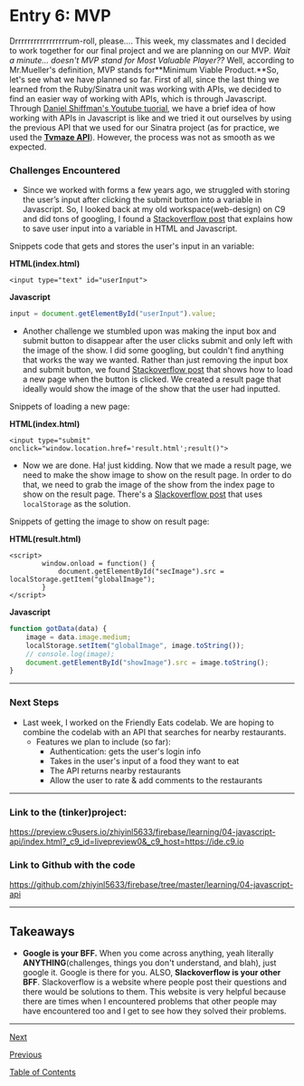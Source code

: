 # Entry 6: MVP
Drrrrrrrrrrrrrrrrrum-roll, please.... This week, my classmates and I decided to work together for our final project and we are planning on our MVP. *Wait a minute... doesn't MVP stand for Most Valuable Player??* Well, according to Mr.Mueller's definition, MVP stands for**Minimum Viable Product.**So, let's see what we have planned so far. First of all, since the last thing we learned from the Ruby/Sinatra unit was working with APIs, we decided to find an easier way of working with APIs, which is through Javascript. Through [Daniel Shiffman's Youtube tuorial](https://www.youtube.com/watch?v=ecT42O6I_WI), we have a brief idea of how working with APIs in Javascript is like and we tried it out ourselves by using the previous API that we used for our Sinatra project (as for practice, we used the [**Tvmaze API**](http://www.tvmaze.com/api)). However, the process was not as smooth as we expected. 

### Challenges Encountered
* Since we worked with forms a few years ago, we struggled with storing the user’s input after clicking the submit button into a variable in Javascript. So, I looked back at my old workspace(web-design) on C9 and did tons of googling, I found a [Stackoverflow post](https://stackoverflow.com/questions/17433557/how-to-save-user-input-into-a-variable-in-html-and-js) that explains how to save user input into a variable in HTML and Javascript.

Snippets code that gets and stores the user's input in an variable:

**HTML(index.html)**
```
<input type="text" id="userInput">
```
**Javascript**
``` javascript
input = document.getElementById("userInput").value;
```

* Another challenge we stumbled upon was making the input box and submit button to disappear after the user clicks submit and only left with the image of the show. I did some googling, but couldn't find anything that works the way we wanted. Rather than just removing the input box and submit button, we found [Stackoverflow post](https://stackoverflow.com/questions/3682805/javascript-load-a-page-on-button-click) that shows how to load a new page when the button is clicked. We created a result page that ideally would show the image of the show that the user had inputted.

Snippets of loading a new page:

**HTML(index.html)**
```
<input type="submit" onclick="window.location.href='result.html';result()">
```

* Now we are done. Ha! just kidding. Now that we made a result page, we need to make the show image to show on the result page. In order to do that, we need to grab the image of the show from the index page to show on the result page. There's a [Slackoverflow post](https://stackoverflow.com/questions/27765666/passing-variable-through-javascript-from-one-html-page-to-another-page?noredirect=1&lq=1) that uses ```localStorage``` as the solution.

Snippets of getting the image to show on result page:

**HTML(result.html)**
```
<script>
        window.onload = function() {
            document.getElementById("secImage").src = localStorage.getItem("globalImage");
        }
</script>
```
**Javascript**
```javascript
function gotData(data) {
    image = data.image.medium;
    localStorage.setItem("globalImage", image.toString());
    // console.log(image);
    document.getElementById("showImage").src = image.toString();
}
```

---
### Next Steps
* Last week, I worked on the Friendly Eats codelab. We are hoping to combine the codelab with an API that searches for nearby restaurants.
    * Features we plan to include (so far):
        * Authentication: gets the user's login info
        * Takes in the user's input of a food they want to eat
        * The API returns nearby restaurants
        * Allow the user to rate & add comments to the restaurants
---

### **Link to the (tinker)project:**
https://preview.c9users.io/zhiyinl5633/firebase/learning/04-javascript-api/index.html?_c9_id=livepreview0&_c9_host=https://ide.c9.io

### **Link to Github with the code**
https://github.com/zhiyinl5633/firebase/tree/master/learning/04-javascript-api

---
## Takeaways
* **Google is your BFF.** When you come across anything, yeah literally **ANYTHING**(challenges, things you don't understand, and blah), just google it. Google is there for you. ALSO, **Slackoverflow is your other BFF**. Slackoverflow is a website where people post their questions and there would be solutions to them. This website is very helpful because there are times when I encountered problems that other people may have encountered too and I get to see how they solved their problems.
---
[Next](entry7.md)

[Previous](entry5.md)

[Table of Contents](../README.md)